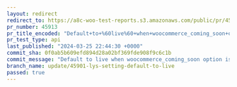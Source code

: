 ```yaml
---
layout: redirect
redirect_to: https://a8c-woo-test-reports.s3.amazonaws.com/public/pr/45913/api/index.html
pr_number: 45913
pr_title_encoded: "Default+to+%60live%60+when+woocommerce_coming_soon+option+is+not+available"
pr_test_type: api
last_published: "2024-03-25 22:44:30 +0000"
commit_sha: 0f0ab5b609efd894d28a02bf369fde908f9c6c1b
commit_message: "Default to live when woocommerce_coming_soon option is not available"
branch_name: update/45901-lys-setting-default-to-live
passed: true
---
```

